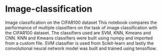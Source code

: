 # Image-classification

Image classification on the CIFAR100 dataset
This notebook compares the performance of multiple classifiers on the task of image classification with the CIFAR100 dataset. The classifiers used are SVM, KNN, Kmeans and CNN. KNN and Kmeans classifiers were built using numpy and imported from a custom file. SVM classifier is used from Scikit-learn and lastly the convolutional neural network model was built and trained using tensoflow.
